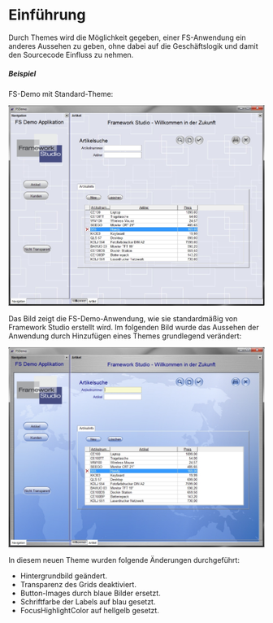 # Einführung

Durch Themes wird die Möglichkeit gegeben, einer FS-Anwendung ein anderes Aussehen zu geben, ohne dabei auf die Geschäftslogik und damit den Sourcecode Einfluss zu nehmen.

##### **Beispiel**

FS-Demo mit Standard-Theme:

![FS-Demo mit Standard-Theme](media/themes-standard-beispiel.png)

Das Bild zeigt die FS-Demo-Anwendung, wie sie standardmäßig von Framework Studio erstellt wird. Im folgenden Bild wurde das Aussehen der Anwendung durch Hinzufügen eines Themes grundlegend verändert:

![FS-Demo mit angepasstem Theme](media/themes-customized-beispiel.png)

In diesem neuen Theme wurden folgende Änderungen durchgeführt:

* Hintergrundbild geändert.
* Transparenz des Grids deaktiviert.
* Button-Images durch blaue Bilder ersetzt.
* Schriftfarbe der Labels auf blau gesetzt.
* FocusHighlightColor auf hellgelb gesetzt.
